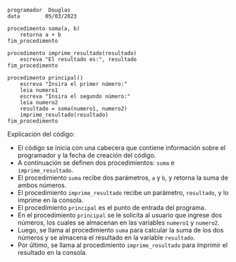 ```portuguol
programador  Douglas
data        05/03/2023

procedimento soma(a, b)
    retorna a + b
fim_procedimento

procedimento imprime_resultado(resultado)
    escreva "El resultado es:", resultado
fim_procedimento

procedimento principal()
    escreva "Insira el primer número:"
    leia numero1
    escreva "Insira el segundo número:"
    leia numero2
    resultado = soma(numero1, numero2)
    imprime_resultado(resultado)
fim_procedimento
```

Explicación del código:

* El código se inicia con una cabecera que contiene información sobre el programador y la fecha de creación del código.
* A continuación se definen dos procedimientos: `suma` e `imprime_resultado`.
* El procedimiento `suma` recibe dos parámetros, `a` y `b`, y retorna la suma de ambos números.
* El procedimiento `imprime_resultado` recibe un parámetro, `resultado`, y lo imprime en la consola.
* El procedimiento `principal` es el punto de entrada del programa.
* En el procedimiento `principal` se le solicita al usuario que ingrese dos números, los cuales se almacenan en las variables `numero1` y `numero2`.
* Luego, se llama al procedimiento `suma` para calcular la suma de los dos números y se almacena el resultado en la variable `resultado`.
* Por último, se llama al procedimiento `imprime_resultado` para imprimir el resultado en la consola.